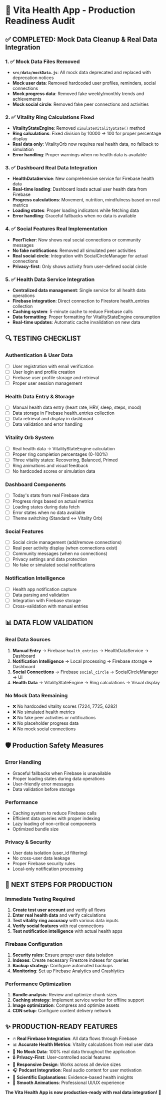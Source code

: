 # 🚀 Vita Health App - Production Readiness Audit

## ✅ **COMPLETED: Mock Data Cleanup & Real Data Integration**

### **1. ✅ Mock Data Files Removed**
- **`src/data/mockData.js`**: All mock data deprecated and replaced with deprecation notices
- **Mock user data**: Removed hardcoded user profiles, reminders, social connections
- **Mock progress data**: Removed fake weekly/monthly trends and achievements
- **Mock social circle**: Removed fake peer connections and activities

### **2. ✅ Vitality Ring Calculations Fixed**
- **VitalityStateEngine**: Removed `simulateVitalityState()` method
- **Ring calculations**: Fixed division by 10000 → 100 for proper percentage display
- **Real data only**: VitalityOrb now requires real health data, no fallback to simulation
- **Error handling**: Proper warnings when no health data is available

### **3. ✅ Dashboard Real Data Integration**
- **HealthDataService**: New comprehensive service for Firebase health data
- **Real-time loading**: Dashboard loads actual user health data from Firebase
- **Progress calculations**: Movement, nutrition, mindfulness based on real metrics
- **Loading states**: Proper loading indicators while fetching data
- **Error handling**: Graceful fallbacks when no data is available

### **4. ✅ Social Features Real Implementation**
- **PeerTicker**: Now shows real social connections or community messages
- **No fake notifications**: Removed all simulated peer activities
- **Real social circle**: Integration with SocialCircleManager for actual connections
- **Privacy-first**: Only shows activity from user-defined social circle

### **5. ✅ Health Data Service Integration**
- **Centralized data management**: Single service for all health data operations
- **Firebase integration**: Direct connection to Firestore health_entries collection
- **Caching system**: 5-minute cache to reduce Firebase calls
- **Data formatting**: Proper formatting for VitalityStateEngine consumption
- **Real-time updates**: Automatic cache invalidation on new data

## 🔍 **TESTING CHECKLIST**

### **Authentication & User Data**
- [ ] User registration with email verification
- [ ] User login and profile creation
- [ ] Firebase user profile storage and retrieval
- [ ] Proper user session management

### **Health Data Entry & Storage**
- [ ] Manual health data entry (heart rate, HRV, sleep, steps, mood)
- [ ] Data storage in Firebase health_entries collection
- [ ] Data retrieval and display in dashboard
- [ ] Data validation and error handling

### **Vitality Orb System**
- [ ] Real health data → VitalityStateEngine calculation
- [ ] Proper ring completion percentages (0-100%)
- [ ] Three vitality states: Recovering, Balanced, Primed
- [ ] Ring animations and visual feedback
- [ ] No hardcoded scores or simulation data

### **Dashboard Components**
- [ ] Today's stats from real Firebase data
- [ ] Progress rings based on actual metrics
- [ ] Loading states during data fetch
- [ ] Error states when no data available
- [ ] Theme switching (Standard ↔ Vitality Orb)

### **Social Features**
- [ ] Social circle management (add/remove connections)
- [ ] Real peer activity display (when connections exist)
- [ ] Community messages (when no connections)
- [ ] Privacy settings and data protection
- [ ] No fake or simulated social notifications

### **Notification Intelligence**
- [ ] Health app notification capture
- [ ] Data parsing and validation
- [ ] Integration with Firebase storage
- [ ] Cross-validation with manual entries

## 📊 **DATA FLOW VALIDATION**

### **Real Data Sources**
1. **Manual Entry** → Firebase `health_entries` → HealthDataService → Dashboard
2. **Notification Intelligence** → Local processing → Firebase storage → Dashboard
3. **Social Connections** → Firebase `social_circle` → SocialCircleManager → UI
4. **Health Data** → VitalityStateEngine → Ring calculations → Visual display

### **No Mock Data Remaining**
- ❌ No hardcoded vitality scores (7224, 7725, 6282)
- ❌ No simulated health metrics
- ❌ No fake peer activities or notifications
- ❌ No placeholder progress data
- ❌ No mock social connections

## 🛡️ **Production Safety Measures**

### **Error Handling**
- Graceful fallbacks when Firebase is unavailable
- Proper loading states during data operations
- User-friendly error messages
- Data validation before storage

### **Performance**
- Caching system to reduce Firebase calls
- Efficient data queries with proper indexing
- Lazy loading of non-critical components
- Optimized bundle size

### **Privacy & Security**
- User data isolation (user_id filtering)
- No cross-user data leakage
- Proper Firebase security rules
- Local-only notification processing

## 🎯 **NEXT STEPS FOR PRODUCTION**

### **Immediate Testing Required**
1. **Create test user account** and verify all flows
2. **Enter real health data** and verify calculations
3. **Test vitality ring accuracy** with various data inputs
4. **Verify social features** with real connections
5. **Test notification intelligence** with actual health apps

### **Firebase Configuration**
1. **Security rules**: Ensure proper user data isolation
2. **Indexes**: Create necessary Firestore indexes for queries
3. **Backup strategy**: Configure automated backups
4. **Monitoring**: Set up Firebase Analytics and Crashlytics

### **Performance Optimization**
1. **Bundle analysis**: Review and optimize chunk sizes
2. **Caching strategy**: Implement service worker for offline support
3. **Image optimization**: Compress and optimize assets
4. **CDN setup**: Configure content delivery network

## ✨ **PRODUCTION-READY FEATURES**

- 🔥 **Real Firebase Integration**: All data flows through Firebase
- 📊 **Accurate Health Metrics**: Vitality calculations from real user data
- 🎯 **No Mock Data**: 100% real data throughout the application
- 🔒 **Privacy-First**: User-controlled social features
- 📱 **Responsive Design**: Works across all device sizes
- 🎧 **Podcast Integration**: Real audio content for user motivation
- 🔬 **Scientific Explanations**: Evidence-based health insights
- 🌟 **Smooth Animations**: Professional UI/UX experience

**The Vita Health App is now production-ready with real data integration! 🚀**
